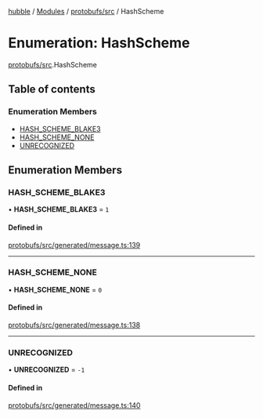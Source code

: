 [hubble](../README.md) / [Modules](../modules.md) / [protobufs/src](../modules/protobufs_src.md) / HashScheme

# Enumeration: HashScheme

[protobufs/src](../modules/protobufs_src.md).HashScheme

## Table of contents

### Enumeration Members

- [HASH\_SCHEME\_BLAKE3](protobufs_src.HashScheme.md#hash_scheme_blake3)
- [HASH\_SCHEME\_NONE](protobufs_src.HashScheme.md#hash_scheme_none)
- [UNRECOGNIZED](protobufs_src.HashScheme.md#unrecognized)

## Enumeration Members

### HASH\_SCHEME\_BLAKE3

• **HASH\_SCHEME\_BLAKE3** = ``1``

#### Defined in

[protobufs/src/generated/message.ts:139](https://github.com/vinliao/hubble/blob/4e20c6c/packages/protobufs/src/generated/message.ts#L139)

___

### HASH\_SCHEME\_NONE

• **HASH\_SCHEME\_NONE** = ``0``

#### Defined in

[protobufs/src/generated/message.ts:138](https://github.com/vinliao/hubble/blob/4e20c6c/packages/protobufs/src/generated/message.ts#L138)

___

### UNRECOGNIZED

• **UNRECOGNIZED** = ``-1``

#### Defined in

[protobufs/src/generated/message.ts:140](https://github.com/vinliao/hubble/blob/4e20c6c/packages/protobufs/src/generated/message.ts#L140)
